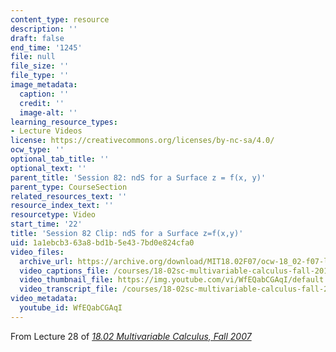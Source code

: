 ```yaml
---
content_type: resource
description: ''
draft: false
end_time: '1245'
file: null
file_size: ''
file_type: ''
image_metadata:
  caption: ''
  credit: ''
  image-alt: ''
learning_resource_types:
- Lecture Videos
license: https://creativecommons.org/licenses/by-nc-sa/4.0/
ocw_type: ''
optional_tab_title: ''
optional_text: ''
parent_title: 'Session 82: ndS for a Surface z = f(x, y)'
parent_type: CourseSection
related_resources_text: ''
resource_index_text: ''
resourcetype: Video
start_time: '22'
title: 'Session 82 Clip: ndS for a Surface z=f(x,y)'
uid: 1a1ebcb3-63a8-bd1b-5e43-7bd0e824cfa0
video_files:
  archive_url: https://archive.org/download/MIT18.02F07/ocw-18_02-f07-lec28_300k.mp4
  video_captions_file: /courses/18-02sc-multivariable-calculus-fall-2010/WfEQabCGAqI_captions.vtt
  video_thumbnail_file: https://img.youtube.com/vi/WfEQabCGAqI/default.jpg
  video_transcript_file: /courses/18-02sc-multivariable-calculus-fall-2010/WfEQabCGAqI_transcript.pdf
video_metadata:
  youtube_id: WfEQabCGAqI
---
```

From Lecture 28 of [_18.02 Multivariable Calculus, Fall 2007_](/courses/18-02-multivariable-calculus-fall-2007/video_galleries/video-lectures)